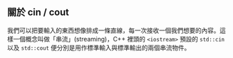 ## 關於 cin / cout

我們可以把要輸入的東西想像排成一條直線，每一次接收一個我們想要的內容。這樣一個概念叫做「串流」(streaming)，C++ 裡頭的 `<iostream>` 預設的 `std::cin` 以及 `std::cout` 便分別是用作標準輸入與標準輸出的兩個串流物件。


